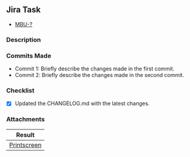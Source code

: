 ## Jira Task
- [MBU-?](https://memebattle.atlassian.net/browse/MBU-?)

### Description
<!--- Description about what have been done on this merge request, could include the objective of the jira ticket or some more technical detail of the merge requests (example: i had to do X thing on our redux store because of Y, i added a new utility function that makes Z, i choose to use X design pattern because of W) that will help who is reviewing to have a better understand about what you have done. -->

### Commits Made
- Commit 1: Briefly describe the changes made in the first commit.
- Commit 2: Briefly describe the changes made in the second commit.

### Checklist
- [x] Updated the CHANGELOG.md with the latest changes.


### Attachments
<!-- A screenshot, GIF or video about the new screen or component, if necessary. -->
<!-- Please add it inside the table to avoid the screenshots getting huge. -->

| Result |
| ------ |
| [Printscreen](Link) |  

